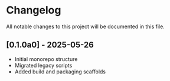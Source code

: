 # Changelog

All notable changes to this project will be documented in this file.

## [0.1.0a0] - 2025-05-26
- Initial monorepo structure
- Migrated legacy scripts
- Added build and packaging scaffolds
